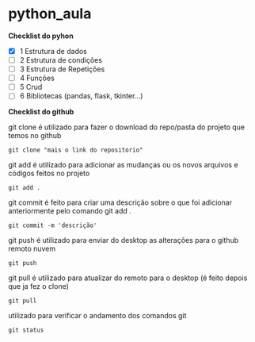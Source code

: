 # python_aula

**Checklist do pyhon**

* [X]  1 Estrutura de dados
* [ ]  2 Estrutura de condições
* [ ]  3 Estrutura de Repetições
* [ ]  4 Funções
* [ ]  5 Crud
* [ ]  6 Bibliotecas (pandas, flask, tkinter...)

**Checklist do github**

git clone é utilizado para fazer o download do repo/pasta do projeto que temos no github

`git clone "mais o link do repositorio"`

git add é utilizado para adicionar as mudanças ou os novos arquivos e códigos feitos no projeto

`git add . `

git commit é feito para criar uma descrição sobre o que foi adicionar anteriormente pelo comando git add .

`git commit -m 'descrição'`

git push é utilizado para enviar do desktop as alterações para o github remoto nuvem

`git push`

git pull é utilizado para atualizar do remoto para o desktop (é feito depois que ja fez o clone) 

`git pull`

utilizado para verificar o andamento dos comandos git

`git status`
